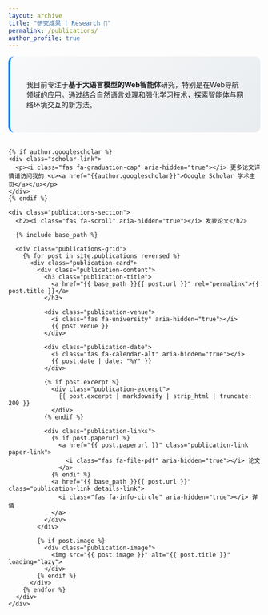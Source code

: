 ```yaml
---
layout: archive
title: "研究成果 | Research 🔬"
permalink: /publications/
author_profile: true
---
```


<div class="multilingual-content">
  <!-- Chinese Content -->
  <div class="lang-zh">
    <div class="research-intro">
      <p>我目前专注于<strong>基于大语言模型的Web智能体</strong>研究，特别是在Web导航领域的应用。通过结合自然语言处理和强化学习技术，探索智能体与网络环境交互的新方法。</p>
    </div>

    {% if author.googlescholar %}
    <div class="scholar-link">
      <p><i class="fas fa-graduation-cap" aria-hidden="true"></i> 更多论文详情请访问我的 <u><a href="{{author.googlescholar}}">Google Scholar 学术主页</a></u></p>
    </div>
    {% endif %}

    <div class="publications-section">
      <h2><i class="fas fa-scroll" aria-hidden="true"></i> 发表论文</h2>
      
      {% include base_path %}
      
      <div class="publications-grid">
        {% for post in site.publications reversed %}
          <div class="publication-card">
            <div class="publication-content">
              <h3 class="publication-title">
                <a href="{{ base_path }}{{ post.url }}" rel="permalink">{{ post.title }}</a>
              </h3>
              
              <div class="publication-venue">
                <i class="fas fa-university" aria-hidden="true"></i>
                {{ post.venue }}
              </div>
              
              <div class="publication-date">
                <i class="fas fa-calendar-alt" aria-hidden="true"></i>
                {{ post.date | date: "%Y" }}
              </div>
              
              {% if post.excerpt %}
                <div class="publication-excerpt">
                  {{ post.excerpt | markdownify | strip_html | truncate: 200 }}
                </div>
              {% endif %}
              
              <div class="publication-links">
                {% if post.paperurl %}
                  <a href="{{ post.paperurl }}" class="publication-link paper-link">
                    <i class="fas fa-file-pdf" aria-hidden="true"></i> 论文
                  </a>
                {% endif %}
                <a href="{{ base_path }}{{ post.url }}" class="publication-link details-link">
                  <i class="fas fa-info-circle" aria-hidden="true"></i> 详情
                </a>
              </div>
            </div>
            
            {% if post.image %}
              <div class="publication-image">
                <img src="{{ post.image }}" alt="{{ post.title }}" loading="lazy">
              </div>
            {% endif %}
          </div>
        {% endfor %}
      </div>
    </div>
  </div>

  <!-- English Content -->
  <div class="lang-en" style="display: none;">
    <div class="research-intro">
      <p>I am currently working on <strong>Large Language Model-based Web Agents</strong>, especially in the field of Web Navigation. By combining Natural Language Processing and Reinforcement Learning techniques, I explore new approaches for agent-web environment interaction.</p>
    </div>

    {% if author.googlescholar %}
    <div class="scholar-link">
      <p><i class="fas fa-graduation-cap" aria-hidden="true"></i> You can also find my articles on <u><a href="{{author.googlescholar}}">my Google Scholar profile</a></u></p>
    </div>
    {% endif %}

    <div class="publications-section">
      <h2><i class="fas fa-scroll" aria-hidden="true"></i> Publications</h2>
      
      {% include base_path %}
      
      <div class="publications-grid">
        {% for post in site.publications reversed %}
          <div class="publication-card">
            <div class="publication-content">
              <h3 class="publication-title">
                <a href="{{ base_path }}{{ post.url }}" rel="permalink">{{ post.title }}</a>
              </h3>
              
              <div class="publication-venue">
                <i class="fas fa-university" aria-hidden="true"></i>
                {{ post.venue }}
              </div>
              
              <div class="publication-date">
                <i class="fas fa-calendar-alt" aria-hidden="true"></i>
                {{ post.date | date: "%Y" }}
              </div>
              
              {% if post.excerpt %}
                <div class="publication-excerpt">
                  {{ post.excerpt | markdownify | strip_html | truncate: 200 }}
                </div>
              {% endif %}
              
              <div class="publication-links">
                {% if post.paperurl %}
                  <a href="{{ post.paperurl }}" class="publication-link paper-link">
                    <i class="fas fa-file-pdf" aria-hidden="true"></i> Paper
                  </a>
                {% endif %}
                <a href="{{ base_path }}{{ post.url }}" class="publication-link details-link">
                  <i class="fas fa-info-circle" aria-hidden="true"></i> Details
                </a>
              </div>
            </div>
            
            {% if post.image %}
              <div class="publication-image">
                <img src="{{ post.image }}" alt="{{ post.title }}" loading="lazy">
              </div>
            {% endif %}
          </div>
        {% endfor %}
      </div>
    </div>
  </div>
</div>

<style>
.research-intro {
  background: linear-gradient(135deg, #f8f9fa 0%, #e9ecef 100%);
  padding: 2rem;
  border-radius: 12px;
  margin-bottom: 2rem;
  border-left: 4px solid #007bff;
}

.scholar-link {
  text-align: center;
  margin: 1.5rem 0;
  padding: 1rem;
  background-color: #f8f9fa;
  border-radius: 8px;
}

.publications-section h2 {
  color: #2c3e50;
  border-bottom: 3px solid #3498db;
  padding-bottom: 0.5rem;
  margin-bottom: 2rem;
}

.publications-grid {
  display: grid;
  gap: 2rem;
}

.publication-card {
  display: grid;
  grid-template-columns: 2fr 1fr;
  gap: 1.5rem;
  background: white;
  border-radius: 12px;
  padding: 1.5rem;
  box-shadow: 0 4px 12px rgba(0,0,0,0.1);
  transition: all 0.3s ease;
  border: 1px solid #e9ecef;
}

.publication-card:hover {
  transform: translateY(-2px);
  box-shadow: 0 8px 25px rgba(0,0,0,0.15);
}

.publication-title {
  font-size: 1.25rem;
  font-weight: 600;
  margin-bottom: 0.75rem;
  line-height: 1.4;
}

.publication-title a {
  color: #2c3e50;
  text-decoration: none;
}

.publication-title a:hover {
  color: #3498db;
}

.publication-venue {
  color: #e74c3c;
  font-weight: 500;
  margin-bottom: 0.5rem;
  font-size: 0.95rem;
}

.publication-date {
  color: #7f8c8d;
  font-size: 0.9rem;
  margin-bottom: 0.75rem;
}

.publication-excerpt {
  color: #5a6c7d;
  line-height: 1.6;
  margin-bottom: 1rem;
  font-size: 0.95rem;
}

.publication-links {
  display: flex;
  gap: 0.75rem;
  flex-wrap: wrap;
}

.publication-link {
  display: inline-flex;
  align-items: center;
  gap: 0.5rem;
  padding: 0.5rem 1rem;
  border-radius: 6px;
  text-decoration: none;
  font-size: 0.9rem;
  font-weight: 500;
  transition: all 0.2s ease;
}

.paper-link {
  background-color: #e74c3c;
  color: white;
}

.paper-link:hover {
  background-color: #c0392b;
  color: white;
}

.details-link {
  background-color: #3498db;
  color: white;
}

.details-link:hover {
  background-color: #2980b9;
  color: white;
}

.publication-image {
  display: flex;
  align-items: center;
  justify-content: center;
  background-color: #f8f9fa;
  border-radius: 8px;
  padding: 1rem;
}

.publication-image img {
  max-width: 100%;
  height: auto;
  border-radius: 6px;
  box-shadow: 0 2px 8px rgba(0,0,0,0.1);
}

@media (max-width: 768px) {
  .publication-card {
    grid-template-columns: 1fr;
  }
  
  .publication-image {
    order: -1;
  }
}
</style>